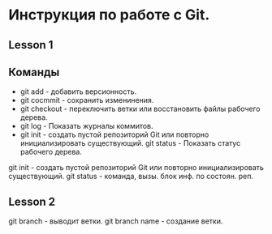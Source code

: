 #  Инструкция по работе с Git.

## Lesson 1

## Команды

* git add - добавить версионность.
* git cocmmit - сохранить изменинения.
* git checkout - переключить ветки или восстановить файлы рабочего дерева.
* git log - Показать журналы коммитов.
* git init - создать пустой репозиторий Git или повторно инициализировать существующий.
git status - Показать статус рабочего дерева.

git init - создать пустой репозиторий Git или повторно инициализировать существующий.
git status - команда, вызы. блок инф. по состоян. реп.
## Lesson 2
git branch - выводит ветки.
git branch name - создание ветки.
